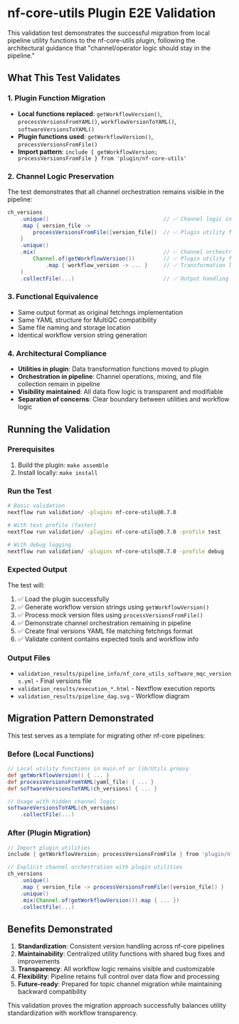 # nf-core-utils Plugin E2E Validation

This validation test demonstrates the successful migration from local pipeline utility functions to the nf-core-utils plugin, following the architectural guidance that "channel/operator logic should stay in the pipeline."

## What This Test Validates

### 1. Plugin Function Migration

- **Local functions replaced**: `getWorkflowVersion()`, `processVersionsFromYAML()`, `workflowVersionToYAML()`, `softwareVersionsToYAML()`
- **Plugin functions used**: `getWorkflowVersion()`, `processVersionsFromFile()`
- **Import pattern**: `include { getWorkflowVersion; processVersionsFromFile } from 'plugin/nf-core-utils'`

### 2. Channel Logic Preservation

The test demonstrates that all channel orchestration remains visible in the pipeline:

```groovy
ch_versions
    .unique()                                    // ✅ Channel logic in pipeline
    .map { version_file ->
        processVersionsFromFile([version_file])  // ✅ Plugin utility function
    }
    .unique()
    .mix(                                        // ✅ Channel orchestration visible
        Channel.of(getWorkflowVersion())         // ✅ Plugin utility function
            .map { workflow_version -> ... }     // ✅ Transformation logic visible
    )
    .collectFile(...)                            // ✅ Output handling in pipeline
```

### 3. Functional Equivalence

- Same output format as original fetchngs implementation
- Same YAML structure for MultiQC compatibility
- Same file naming and storage location
- Identical workflow version string generation

### 4. Architectural Compliance

- **Utilities in plugin**: Data transformation functions moved to plugin
- **Orchestration in pipeline**: Channel operations, mixing, and file collection remain in pipeline
- **Visibility maintained**: All data flow logic is transparent and modifiable
- **Separation of concerns**: Clear boundary between utilities and workflow logic

## Running the Validation

### Prerequisites

1. Build the plugin: `make assemble`
2. Install locally: `make install`

### Run the Test

```bash
# Basic validation
nextflow run validation/ -plugins nf-core-utils@0.7.0

# With test profile (faster)
nextflow run validation/ -plugins nf-core-utils@0.7.0 -profile test

# With debug logging
nextflow run validation/ -plugins nf-core-utils@0.7.0 -profile debug
```

### Expected Output

The test will:

1. ✅ Load the plugin successfully
2. ✅ Generate workflow version strings using `getWorkflowVersion()`
3. ✅ Process mock version files using `processVersionsFromFile()`
4. ✅ Demonstrate channel orchestration remaining in pipeline
5. ✅ Create final versions YAML file matching fetchngs format
6. ✅ Validate content contains expected tools and workflow info

### Output Files

- `validation_results/pipeline_info/nf_core_utils_software_mqc_versions.yml` - Final versions file
- `validation_results/execution_*.html` - Nextflow execution reports
- `validation_results/pipeline_dag.svg` - Workflow diagram

## Migration Pattern Demonstrated

This test serves as a template for migrating other nf-core pipelines:

### Before (Local Functions)

```groovy
// Local utility functions in main.nf or lib/Utils.groovy
def getWorkflowVersion() { ... }
def processVersionsFromYAML(yaml_file) { ... }
def softwareVersionsToYAML(ch_versions) { ... }

// Usage with hidden channel logic
softwareVersionsToYAML(ch_versions)
    .collectFile(...)
```

### After (Plugin Migration)

```groovy
// Import plugin utilities
include { getWorkflowVersion; processVersionsFromFile } from 'plugin/nf-core-utils'

// Explicit channel orchestration with plugin utilities
ch_versions
    .unique()
    .map { version_file -> processVersionsFromFile([version_file]) }
    .unique()
    .mix(Channel.of(getWorkflowVersion()).map { ... })
    .collectFile(...)
```

## Benefits Demonstrated

1. **Standardization**: Consistent version handling across nf-core pipelines
2. **Maintainability**: Centralized utility functions with shared bug fixes and improvements
3. **Transparency**: All workflow logic remains visible and customizable
4. **Flexibility**: Pipeline retains full control over data flow and processing
5. **Future-ready**: Prepared for topic channel migration while maintaining backward compatibility

This validation proves the migration approach successfully balances utility standardization with workflow transparency.
